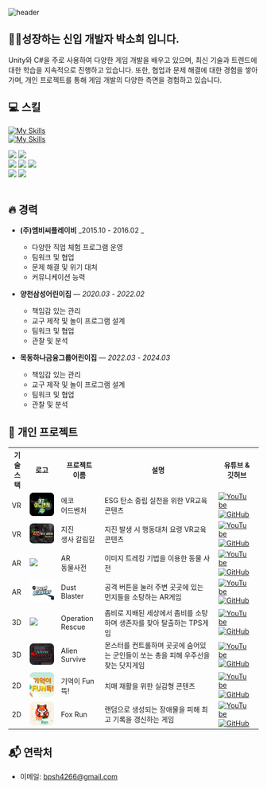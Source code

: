 ![header](https://capsule-render.vercel.app/api?type=waving&color=FAD0C9&height=300&section=header&text=SoHee's%20GitHub&fontSize=90&fontColor=000000&animation=fadeIn&textAlign=center&lineHeight=70)

 <h2>🧑‍💻성장하는 신입 개발자 박소희 입니다.</h2>
Unity와 C#을 주로 사용하여 다양한 게임 개발을 배우고 있으며, 최신 기술과 트렌드에 대한 학습을 지속적으로 진행하고 있습니다. 또한, 협업과 문제 해결에 대한 경험을 쌓아가며, 개인 프로젝트를 통해 게임 개발의 다양한 측면을 경험하고 있습니다.
<br>

## 💻 스킬
  [![My Skills](https://skillicons.dev/icons?i=visualstudio,ps,pr&theme=light)](https://skillicons.dev)
  <br>
  [![My Skills](https://skillicons.dev/icons?i=unity,unreal&theme=light)](https://skillicons.dev)
  
<div>
  <img src="https://img.shields.io/badge/c-A8B9CC?style=for-the-badge&logo=c&logoColor=white">
  <img src="https://img.shields.io/badge/c++-00599C?style=for-the-badge&logo=c%2B%2B&logoColor=white">
</div>
<div>
  <img src="https://img.shields.io/badge/Photon-004480?style=for-the-badge&logo=Photon&logoColor=white">
  <img src="https://img.shields.io/badge/JavaScript-F7DF1E?style=for-the-badge&logo=JavaScript&logoColor=white">
  <img src="https://img.shields.io/badge/jquery-0769AD?style=for-the-badge&logo=jqueryt&logoColor=white">
</div>
<div>
   <img src="https://img.shields.io/badge/Notion-000000?style=for-the-badge&logo=Notion&logoColor=white">
   <img src="https://img.shields.io/badge/github-181717?style=for-the-badge&logo=github&logoColor=white">
</div>

<br>

## 🔥 경력
- **(주)엠비씨플레이비**
  _2015.10 - 2016.02 _  
  - 다양한 직업 체험 프로그램 운영
  - 팀워크 및 협업
  - 문제 해결 및 위기 대처
  - 커뮤니케이션 능력

  
- **양천삼성어린이집** — 
  _2020.03 - 2022.02_  
  - 책임감 있는 관리
  - 교구 제작 및 놀이 프로그램 설계
  - 팀워크 및 협업
  - 관찰 및 분석
 
      
- **목동하나금융그룹어린이집** — 
  _2022.03 - 2024.03_  
  - 책임감 있는 관리
  - 교구 제작 및 놀이 프로그램 설계
  - 팀워크 및 협업
  - 관찰 및 분석
  


## 📁 개인 프로젝트
<table>
  <tr>
    <th>기술<br>스택</th>
    <th>로고</th>
    <th>프로젝트<br>이름</th>
    <th>설명</th>
    <th>유튜브 &<br> 깃허브</th>
  </tr>
<tr>
    <td>VR</td>
    <td><img src="https://github.com/SoheePak/ESG/blob/main/ecologo.png" width="100"></td>
    <td>에코<br>어드벤처</td>
    <td> ESG 탄소 중립 실천을 위한 VR교육 콘텐츠</td>
    <td>
      <a href="https://www.youtube.com/watch?v=GoOw79FUuCo">
        <img src="https://img.shields.io/badge/-YouTube-FF0000?logo=youtube&logoColor=white" alt="YouTube" style="vertical-align: middle; width: 80px; height: 20px; margin-right: 10px;">
      </a>
      <br>
      <a href="https://github.com/SoheePak/ESG">
        <img src="https://img.shields.io/badge/github-181717?style=for-the-badge&logo=github&logoColor=white" alt="GitHub" style="vertical-align: middle; width: 80px; height: 20px;">
      </a>
    </td>
  </tr>
  
  <tr>
    <td>VR</td>
    <td><img src="https://github.com/SoheePak/Earthquake/blob/main/earth.png" width="100"></td>
    <td>지진<br>생사 갈림길</td>
    <td>지진 발생 시 행동대처 요령 VR교육 콘텐츠</td>
    <td>
      <a href="https://www.youtube.com/watch?v=_acOGHCmlWU">
        <img src="https://img.shields.io/badge/-YouTube-FF0000?logo=youtube&logoColor=white" alt="YouTube" style="vertical-align: middle; width: 80px; height: 20px; margin-right: 10px;">
      </a>
      <br>
      <a href="https://github.com/SoheePak/Earthquake/blob/main/earth.png">
        <img src="https://img.shields.io/badge/github-181717?style=for-the-badge&logo=github&logoColor=white" alt="GitHub" style="vertical-align: middle; width: 80px; height: 20px;">
      </a>
    </td>
  </tr>
  
  <tr>
    <td>AR</td>
    <td><img src="https://github.com/SoheePak/-AR-animal/blob/main/AR_animal/Assets/animal%20logo.png" width="100"></td>
    <td>AR<br>동물사전</td>
    <td>이미지 트레킹 기법을 이용한 동물 사전</td>
    <td>
      <a href="https://www.youtube.com/watch?v=NiqtWGXmdVA">
        <img src="https://img.shields.io/badge/-YouTube-FF0000?logo=youtube&logoColor=white" alt="YouTube" style="vertical-align: middle; width: 80px; height: 20px; margin-right: 10px;">
      </a>
      <br>
      <a href="https://github.com/SoheePak/-AR-animal">
        <img src="https://img.shields.io/badge/github-181717?style=for-the-badge&logo=github&logoColor=white" alt="GitHub" style="vertical-align: middle; width: 80px; height: 20px;">
      </a>
    </td>
  </tr>
  
  <tr>
    <td>AR</td>
    <td><img src="https://github.com/SoheePak/Dust-Blaster/blob/main/Image/dust%20logo.png" width="100"></td>
    <td>Dust<br>Blaster</td>
    <td>공격 버튼을 눌러 주변 곳곳에 있는 먼지들을 소탕하는 AR게임</td>
    <td>
      <a href="https://www.youtube.com/watch?v=wgKJ1M4IUeE">
        <img src="https://img.shields.io/badge/-YouTube-FF0000?logo=youtube&logoColor=white" alt="YouTube" style="vertical-align: middle; width: 80px; height: 20px; margin-right: 10px;">
      </a>
      <br>
      <a href="https://github.com/SoheePak/Dust-Blaster">
        <img src="https://img.shields.io/badge/github-181717?style=for-the-badge&logo=github&logoColor=white" alt="GitHub" style="vertical-align: middle; width: 80px; height: 20px;">
      </a>
    </td>
  </tr>

  
<tr>
    <td>3D</td>
    <td><img src="https://github.com/SoheePak/zombie/blob/main/zombie.png" width="100"></td>
    <td>Operation<br>Rescue</td>
    <td>좀비로 지배된 세상에서 좀비를 소탕하며 생존자를 찾아 탈출하는 TPS게임</td>
    <td>
      <a href="https://youtu.be/14XM413bXac?si=8VTscCoQn2yqtcBE
![image](https://github.com/user-attachments/assets/e099e0af-395a-4a81-b666-f8ab641a4096)
">
        <img src="https://img.shields.io/badge/-YouTube-FF0000?logo=youtube&logoColor=white" alt="YouTube" style="vertical-align: middle; width: 80px; height: 20px; margin-right: 10px;">
      </a>
      <br>
      <a href="https://github.com/SoheePak/zombie">
        <img src="https://img.shields.io/badge/github-181717?style=for-the-badge&logo=github&logoColor=white" alt="GitHub" style="vertical-align: middle; width: 80px; height: 20px;">
      </a>
    </td>
  </tr>

  
  
   <tr>
    <td>3D</td>
    <td><img src="https://github.com/SoheePak/Alien-Survive/blob/main/Assets/Textures/AlienSurvive.png" width="100"></td>
    <td>Alien Survive</td>
    <td>몬스터를 컨트롤하며 곳곳에 숨어있는 군인들이 쏘는 총을 피해 우주선을 찾는 닷지게임</td>
    <td>
      <a href="https://www.youtube.com/watch?v=OVKHDBRUK1k">
        <img src="https://img.shields.io/badge/-YouTube-FF0000?logo=youtube&logoColor=white" alt="YouTube" style="vertical-align: middle; width: 80px; height: 20px; margin-right: 10px;">
      </a>
      <br>
      <a href="https://github.com/SoheePak/Alien-Survive">
        <img src="https://img.shields.io/badge/github-181717?style=for-the-badge&logo=github&logoColor=white" alt="GitHub" style="vertical-align: middle; width: 80px; height: 20px;">
      </a>
    </td>
  </tr>
  
 <tr>
    <td>2D</td>
    <td><img src="https://github.com/SoheePak/ICT/blob/main/logo.jpg"width="100"></td>
    <td>기억이 Fun뜩!</td>
    <td>치매 재활을 위한 실감형 콘텐츠</td>
    <td>
      <a href="https://www.youtube.com/watch?v=g8BHbwyGVVc">
        <img src="https://img.shields.io/badge/-YouTube-FF0000?logo=youtube&logoColor=white" alt="YouTube" style="vertical-align: middle; width: 80px; height: 20px; margin-right: 10px;">
      </a>
      <br>
      <a href="https://github.com/SoheePak/ICT">
        <img src="https://img.shields.io/badge/github-181717?style=for-the-badge&logo=github&logoColor=white" alt="GitHub" style="vertical-align: middle; width: 80px; height: 20px;">
      </a>
    </td>
  </tr>

 
  <tr>
    <td>2D</td>
    <td><img src="https://github.com/SoheePak/Fox-Run/blob/main/FoxRun.png" width="100"></td>
    <td>Fox Run</td>
    <td>랜덤으로 생성되는 장애물을 피해 최고 기록을 갱신하는 게임</td>
    <td>
      <a href="https://www.youtube.com/watch?v=l-FfQ7vgngI">
        <img src="https://img.shields.io/badge/-YouTube-FF0000?logo=youtube&logoColor=white" alt="YouTube" style="vertical-align: middle; width: 80px; height: 20px; margin-right: 10px;">
      </a>
      <br>
      <a href="https://github.com/SoheePak/Fox-Run">
        <img src="https://img.shields.io/badge/github-181717?style=for-the-badge&logo=github&logoColor=white" alt="GitHub" style="vertical-align: middle; width: 80px; height: 20px;">
      </a>
    </td>
  </tr>

</table>






## 📬 연락처
- 이메일: bpsh4266@gmail.com

